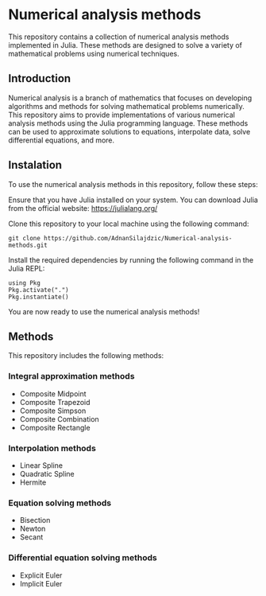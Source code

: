 # Numerical analysis methods

This repository contains a collection of numerical analysis methods implemented in Julia. These methods are designed to solve a variety of mathematical problems using numerical techniques.

## Introduction
Numerical analysis is a branch of mathematics that focuses on developing algorithms and methods for solving mathematical problems numerically. This repository aims to provide implementations of various numerical analysis methods using the Julia programming language. These methods can be used to approximate solutions to equations, interpolate data, solve differential equations, and more.

## Instalation
To use the numerical analysis methods in this repository, follow these steps:

Ensure that you have Julia installed on your system. You can download Julia from the official website: https://julialang.org/

Clone this repository to your local machine using the following command:
```
git clone https://github.com/AdnanSilajdzic/Numerical-analysis-methods.git
```
Install the required dependencies by running the following command in the Julia REPL:
```
using Pkg
Pkg.activate(".")
Pkg.instantiate()
```
You are now ready to use the numerical analysis methods!

## Methods 
This repository includes the following methods:
### Integral approximation methods
- Composite Midpoint
- Composite Trapezoid
- Composite Simpson
- Composite Combination
- Composite Rectangle

### Interpolation methods
- Linear Spline
- Quadratic Spline
- Hermite

### Equation solving methods
- Bisection
- Newton
- Secant

### Differential equation solving methods
- Explicit Euler
- Implicit Euler
